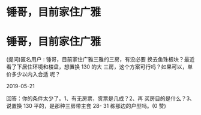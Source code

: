 # 锤哥，目前家住广雅

# 锤哥，目前家住广雅

(提问)匿名用户 : 锤哥，目前家住广雅三雅的三房，有没必要 换去鱼珠板块？最近看了下居住环境和楼盘，想置换 130 的大 三房，这个方案可行吗？如果可以，单价多少以内入合适 呢？

2019-05-21

回答：你的条件太少了。1、有无房票，贷票是几成？2、再 买房目的是什么？3、说置换 130 平的，是那种三房带主套 28- 31 栋那边的户型吗。(0 赞)